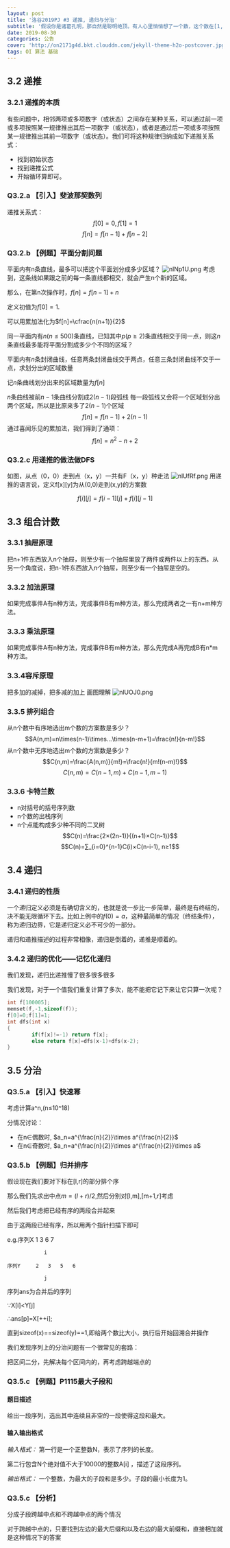 ```yaml
---
layout: post
title: '洛谷2019PJ #3 递推, 递归与分治'
subtitle: '假设你是诸葛孔明，那自然是聪明绝顶。有人心里悄悄想了一个数，这个数在[1,1024]范围内。你可以猜一个数，此人会马上告诉你，你猜的数是大了、小了还是正好。'
date: 2019-08-30
categories: 公告
cover: 'http://on2171g4d.bkt.clouddn.com/jekyll-theme-h2o-postcover.jpg'
tags: OI 算法 基础
---
```


## 3.2 递推
### 3.2.1 递推的本质
有些问题中，相邻两项或多项数字（或状态）之间存在某种关系，可以通过前一项或多项按照某一规律推出其后一项数字（或状态），或者是通过后一项或多项按照某一规律推出其前一项数字（或状态）。我们可将这种规律归纳成如下递推关系式：

- 找到初始状态
- 找到递推公式
- 开始循环算即可。
### Q3.2.a 【引入】斐波那契数列
递推关系式：
$$f[0]=0, f[1]=1$$
$$f[n]=f[n-1]+f[n-2]$$
### Q3.2.b 【例题】平面分割问题
平面内有n条直线，最多可以把这个平面划分成多少区域？
![nlNp1U.png](https://s2.ax1x.com/2019/09/07/nlNp1U.png)
考虑到，这条线如果跟之前的每一条直线都相交，就会产生n个新的区域。

那么，在第n次操作时，$f[n]=f[n-1]+n$

定义初值为$f[0]=1$.

可以用累加法化为$f[n]=\cfrac{n(n+1)}{2}$

同一平面内有$n(n≤500)$条直线，已知其中$p(p≥2)$条直线相交于同一点，则这$n$条直线最多能将平面分割成多少个不同的区域？
 
平面内有$n$条封闭曲线，任意两条封闭曲线交于两点，任意三条封闭曲线不交于一点，求划分出的区域数量

记$n$条曲线划分出来的区域数量为$f[n]$

$n$条曲线被前$n-1$条曲线分割成$2(n-1)$段弧线
每一段弧线又会将一个区域划分出两个区域，所以是比原来多了$2(n-1)$个区域
$$f[n]=f[n-1]+2(n-1)$$
通过喜闻乐见的累加法，我们得到了通项：
$$f[n]=n^2-n+2$$
### Q3.2.c 用递推的做法做DFS
如图，从点（0，0）走到点（x，y）一共有F（x，y）种走法
![nlUfRf.png](https://s2.ax1x.com/2019/09/07/nlUfRf.png)
用递推的语言说，定义f[x][y]为从(0,0)走到(x,y)的方案数

$$f[i][j] = f[i-1][j] + f[i][j-1]$$

## 3.3 组合计数
### 3.3.1 抽屉原理
把n+1件东西放入n个抽屉，则至少有一个抽屉里放了两件或两件以上的东西。从另一个角度说，把n-1件东西放入n个抽屉，则至少有一个抽屉是空的。

### 3.3.2 加法原理
如果完成事件A有n种方法，完成事件B有m种方法，那么完成两者之一有n+m种方法。

### 3.3.3 乘法原理
如果完成事件A有n种方法，完成事件B有m种方法，那么先完成A再完成B有n*m种方法。

### 3.3.4容斥原理
把多加的减掉，把多减的加上
画图理解
![nlUOJ0.png](https://s2.ax1x.com/2019/09/07/nlUOJ0.png)

### 3.3.5 排列组合
从n个数中有序地选出m个数的方案数是多少？
$$A(n,m)=n\times(n-1)\times…\times(n-m+1)=\frac{n!}{n-m!}$$
从n个数中无序地选出m个数的方案数是多少？
$$C(n,m)=\frac{A(n,m)}{m!}=\frac{n!}{m!(n-m)!}$$
$$C(n,m)=C(n-1,m)+C(n-1,m-1)$$
### 3.3.6 卡特兰数
- n对括号的括号序列数
- n个数的出栈序列
- n个点能构成多少种不同的二叉树
$$C(n)=\frac{2×(2n-1)}{(n+1)×C(n-1)}$$
$$C(n)=∑_{i=0}^{n-1}C(i)×C(n-i-1), n≥1$$
## 3.4 递归
### 3.4.1 递归的性质
一个递归定义必须是有确切含义的，也就是说一步比一步简单，最终是有终结的，决不能无限循环下去。比如上例中的$f(0)=a$，这种最简单的情况（终结条件），称为递归边界，它是递归定义必不可少的一部分。

递归和递推描述的过程非常相像，递归是倒着的，递推是顺着的。

### 3.4.2 递归的优化——记忆化递归
我们发现，递归比递推慢了很多很多很多

我们发现，对于一个值我们重复计算了多次，能不能把它记下来让它只算一次呢？
```cpp
int f[100005];
memset(f,-1,sizeof(f));
f[0]=0;f[1]=1;
int dfs(int x)
{
		if(f[x]!=-1) return f[x];
		else return f[x]=dfs(x-1)+dfs(x-2);
}
```
## 3.5 分治
### Q3.5.a 【引入】快速幂
考虑计算a^n,(n≤10^18)

分情况讨论：

- 在n∈偶数时, $a_n=a^{\frac{n}{2}}\times a^{\frac{n}{2}}$
- 在n∈奇数时, $a_n=a^{\frac{n}{2}}\times a^{\frac{n}{2}}\times a$
### Q3.5.b 【例题】归并排序
假设现在我们要对下标在[l,r]的部分排个序

那么我们先求出中点$m=(l+r)/2$,然后分别对[l,m],[m+1,r]考虑

然后我们考虑把已经有序的两段合并起来

由于这两段已经有序，所以用两个指针扫描下即可

e.g.序列X		1	3	6	7

			    i

	序列Y		2	3	5	6

			    j

序列ans为合并后的序列

∵X[i]<Y[j]

∴ans[p]=X[++i];

直到sizeof(x)==sizeof(y)==1,即给两个数比大小，执行后开始回溯合并操作

我们发现序列上的分治问题有一个很常见的套路：

把区间二分，先解决每个区间内的，再考虑跨越端点的

### Q3.5.c 【例题】P1115最大子段和
#### **题目描述**
给出一段序列，选出其中连续且非空的一段使得这段和最大。

#### **输入输出格式**
*输入格式：*
第一行是一个正整数N，表示了序列的长度。

第二行包含N个绝对值不大于10000的整数A[i] ，描述了这段序列。

*输出格式：*
一个整数，为最大的子段和是多少。子段的最小长度为1。

### Q3.5.c 【分析】
分成子段跨越中点和不跨越中点的两个情况

对于跨越中点的，只要找到左边的最大后缀和以及右边的最大前缀和，直接相加就是这种情况下的答案